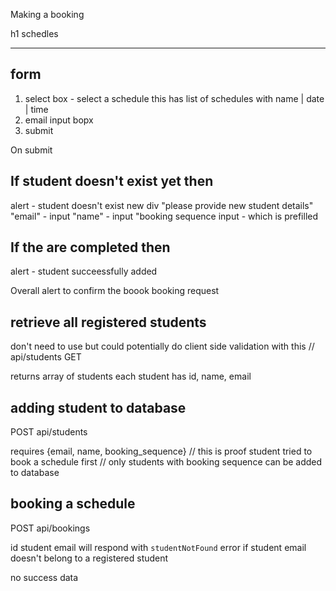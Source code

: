 Making a booking

h1 schedles


___
## form
  1) select box - select a schedule
  this has list of schedules  with name | date | time
2)  email input bopx
3) submit

 On submit


## If student doesn't exist yet then
  alert - student doesn't exist
  new div
    "please provide new student details"
    "email" - input
    "name" - input
    "booking sequence input - which is prefilled
## If the are completed then
  alert - student succeessfully added


  Overall alert to confirm the boook booking request


## retrieve all registered students
  don't need to use but could potentially do client side validation with this
  // api/students
  GET

  returns array of students
  each student has id, name, email

## adding student to database

  POST api/students

  requires {email, name, booking_sequence}
    // this is proof student tried to book a schedule first
    // only students with booking sequence can be added to database

## booking a schedule

POST api/bookings

id student email
  will respond with `studentNotFound` error if student email doesn't belong to a registered student

  no success data


